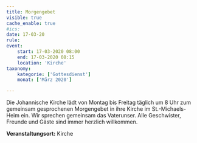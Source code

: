 ```yaml
---
title: Morgengebet
visible: true
cache_enable: true
#ics: 
date: 17-03-20
rule: 
event:
	start: 17-03-2020 08:00
	end: 17-03-2020 08:15
	location: 'Kirche'
taxonomy:
	kategorie: ['Gottesdienst']
	monat: ['März 2020']

---
```

Die Johannische Kirche lädt von Montag bis Freitag täglich um 8 Uhr zum gemeinsam gesprochenen Morgengebet in ihre Kirche im St.-Michaels-Heim ein. Wir sprechen gemeinsam das Vaterunser. Alle Geschwister, Freunde und Gäste sind immer herzlich willkommen.



**Veranstaltungsort:** Kirche

